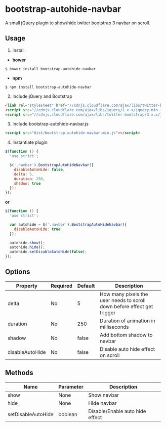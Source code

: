 # bootstrap-autohide-navbar
A small jQuery plugin to show/hide twitter bootstrap 3 navbar on scroll.

## Usage
1. Install
* **bower**
```
$ bower install bootstrap-autohide-navbar
```
* **npm**
```
$ npm install bootstrap-autohide-navbar
```

2. Include jQuery and Bootstrap
```html
<link rel="stylesheet" href="//cdnjs.cloudflare.com/ajax/libs/twitter-bootstrap/3.x.x/css/bootstrap.min.css">
<script src="//cdnjs.cloudflare.com/ajax/libs/jquery/1.x.x/jquery.min.js"></script>
<script src="//cdnjs.cloudflare.com/ajax/libs/twitter-bootstrap/3.x.x/js/bootstrap.min.js"></script>
```

3. Include bootstrap-autohide-navbar.js
```html
<script src="dist/bootstrap-autohide-navbar.min.js"></script>
```

4. Instantiate plugin
```javascript
$(function () {
  'use strict';

  $('.navbar').BootstrapAutoHideNavbar({
    disableAutoHide: false,
    delta: 5,
    duration: 250,
    shadow: true
  });
});
```

**or**

```javascript
$(function () {
  'use strict';

  var autohide = $('.navbar').BootstrapAutoHideNavbar({
    disableAutoHide: true
  });

  autohide.show();
  autohide.hide();
  autohide.setDisableAutoHide(false);
});
```

## Options
| Property  | Required | Default | Description |
| ------------- | ------------- | ------------- | ------------- |
| delta | No | 5 | How many pixels the user needs to scroll down before effect get trigger |
| duration | No | 250 | Duration of animation in milliseconds |
| shadow | No | false | Add bottom shadow to navbar |
| disableAutoHide | No | false | Disable auto hide effect on scroll |

## Methods
| Name | Parameter | Description |
| ------------- | ------------- | ------------- |
| show | None | Show navbar |
| hide | None | Hide navbar |
| setDisableAutoHide | boolean | Disable/Enable auto hide effect |